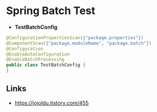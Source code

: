 # Spring Batch Test

- __TestBatchConfig__

```java
@ConfigurationPropertiesScan({"package.properties"})
@ComponentScan({"package.moduleName", "package.batch"})
@Configuration
@EnableAutoConfiguration
@EnableBatchProcessing
public class TestBatchConfig {
}
```

## Links

- https://jojoldu.tistory.com/455
